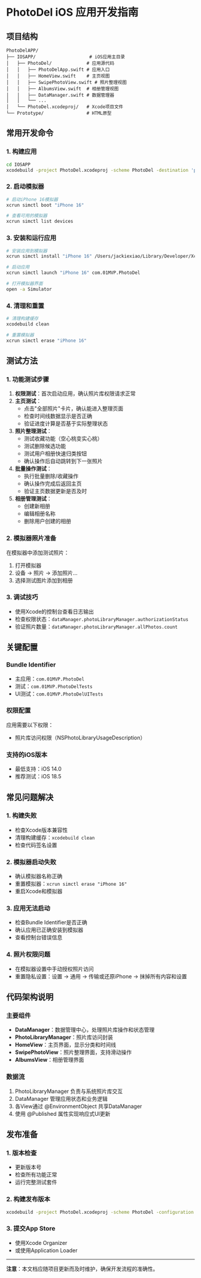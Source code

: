 # PhotoDel iOS 应用开发指南

## 项目结构
```
PhotoDelAPP/
├── IOSAPP/                    # iOS应用主目录
│   ├── PhotoDel/             # 应用源代码
│   │   ├── PhotoDelApp.swift # 应用入口
│   │   ├── HomeView.swift    # 主页视图
│   │   ├── SwipePhotoView.swift # 照片整理视图
│   │   ├── AlbumsView.swift  # 相册管理视图
│   │   ├── DataManager.swift # 数据管理器
│   │   └── ...
│   └── PhotoDel.xcodeproj/   # Xcode项目文件
└── Prototype/                # HTML原型
```

## 常用开发命令

### 1. 构建应用
```bash
cd IOSAPP
xcodebuild -project PhotoDel.xcodeproj -scheme PhotoDel -destination 'platform=iOS Simulator,name=iPhone 16,OS=18.5' build
```

### 2. 启动模拟器
```bash
# 启动iPhone 16模拟器
xcrun simctl boot "iPhone 16"

# 查看可用的模拟器
xcrun simctl list devices
```

### 3. 安装和运行应用
```bash
# 安装应用到模拟器
xcrun simctl install "iPhone 16" /Users/jackiexiao/Library/Developer/Xcode/DerivedData/PhotoDel-*/Build/Products/Debug-iphonesimulator/PhotoDel.app

# 启动应用
xcrun simctl launch "iPhone 16" com.01MVP.PhotoDel

# 打开模拟器界面
open -a Simulator
```

### 4. 清理和重置
```bash
# 清理构建缓存
xcodebuild clean

# 重置模拟器
xcrun simctl erase "iPhone 16"
```

## 测试方法

### 1. 功能测试步骤
1. **权限测试**：首次启动应用，确认照片库权限请求正常
2. **主页测试**：
   - 点击"全部照片"卡片，确认能进入整理页面
   - 检查时间线数据显示是否正确
   - 验证进度计算是否基于实际整理状态
3. **照片整理测试**：
   - 测试收藏功能（空心桃变实心桃）
   - 测试删除候选功能
   - 测试用户相册快速归类按钮
   - 确认操作后自动跳转到下一张照片
4. **批量操作测试**：
   - 执行批量删除/收藏操作
   - 确认操作完成后返回主页
   - 验证主页数据更新是否及时
5. **相册管理测试**：
   - 创建新相册
   - 编辑相册名称
   - 删除用户创建的相册

### 2. 模拟器照片准备
在模拟器中添加测试照片：
1. 打开模拟器
2. 设备 → 照片 → 添加照片...
3. 选择测试图片添加到相册

### 3. 调试技巧
- 使用Xcode的控制台查看日志输出
- 检查权限状态：`dataManager.photoLibraryManager.authorizationStatus`
- 验证照片数量：`dataManager.photoLibraryManager.allPhotos.count`

## 关键配置

### Bundle Identifier
- 主应用：`com.01MVP.PhotoDel`
- 测试：`com.01MVP.PhotoDelTests`
- UI测试：`com.01MVP.PhotoDelUITests`

### 权限配置
应用需要以下权限：
- 照片库访问权限（NSPhotoLibraryUsageDescription）

### 支持的iOS版本
- 最低支持：iOS 14.0
- 推荐测试：iOS 18.5

## 常见问题解决

### 1. 构建失败
- 检查Xcode版本兼容性
- 清理构建缓存：`xcodebuild clean`
- 检查代码签名设置

### 2. 模拟器启动失败
- 确认模拟器名称正确
- 重置模拟器：`xcrun simctl erase "iPhone 16"`
- 重启Xcode和模拟器

### 3. 应用无法启动
- 检查Bundle Identifier是否正确
- 确认应用已正确安装到模拟器
- 查看控制台错误信息

### 4. 照片权限问题
- 在模拟器设置中手动授权照片访问
- 重置隐私设置：设置 → 通用 → 传输或还原iPhone → 抹掉所有内容和设置

## 代码架构说明

### 主要组件
- **DataManager**：数据管理中心，处理照片库操作和状态管理
- **PhotoLibraryManager**：照片库访问封装
- **HomeView**：主页界面，显示分类和时间线
- **SwipePhotoView**：照片整理界面，支持滑动操作
- **AlbumsView**：相册管理界面

### 数据流
1. PhotoLibraryManager 负责与系统照片库交互
2. DataManager 管理应用状态和业务逻辑
3. 各View通过 @EnvironmentObject 共享DataManager
4. 使用 @Published 属性实现响应式UI更新

## 发布准备

### 1. 版本检查
- 更新版本号
- 检查所有功能正常
- 运行完整测试套件

### 2. 构建发布版本
```bash
xcodebuild -project PhotoDel.xcodeproj -scheme PhotoDel -configuration Release archive
```

### 3. 提交App Store
- 使用Xcode Organizer
- 或使用Application Loader

---

**注意**：本文档应随项目更新而及时维护，确保开发流程的准确性。